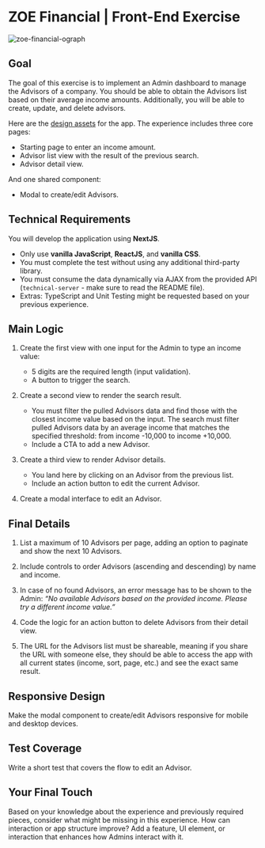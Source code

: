 # ZOE Financial | Front-End Exercise
![zoe-financial-ograph](https://github.com/user-attachments/assets/22d257f8-7fa2-4d1c-a6b0-faf9b475e145)

## Goal

The goal of this exercise is to implement an Admin dashboard to manage the Advisors of a company. You should be able to obtain the Advisors list based on their average income amounts. Additionally, you will be able to create, update, and delete advisors.

Here are the [design assets](https://www.figma.com/design/eO8QaVq9a2N4J3nEn5AhE9/Front---End-Test-2024?node-id=0-1&node-type=canvas&t=nnMc852Ux46DqXpo-0) for the app. The experience includes three core pages:

- Starting page to enter an income amount.
- Advisor list view with the result of the previous search.
- Advisor detail view.

And one shared component:

- Modal to create/edit Advisors.

## Technical Requirements

You will develop the application using **NextJS**.

- Only use **vanilla JavaScript**, **ReactJS**, and **vanilla CSS**.
- You must complete the test without using any additional third-party library.
- You must consume the data dynamically via AJAX from the provided API (`technical-server` - make sure to read the README file).
- Extras: TypeScript and Unit Testing might be requested based on your previous experience.

## Main Logic

1. Create the first view with one input for the Admin to type an income value:

   - 5 digits are the required length (input validation).
   - A button to trigger the search.

2. Create a second view to render the search result.

   - You must filter the pulled Advisors data and find those with the closest income value based on the input. The search must filter pulled Advisors data by an average income that matches the specified threshold: from income -10,000 to income +10,000.
   - Include a CTA to add a new Advisor.

3. Create a third view to render Advisor details.

   - You land here by clicking on an Advisor from the previous list.
   - Include an action button to edit the current Advisor.

4. Create a modal interface to edit an Advisor.

## Final Details

1. List a maximum of 10 Advisors per page, adding an option to paginate and show the next 10 Advisors.

2. Include controls to order Advisors (ascending and descending) by name and income.

3. In case of no found Advisors, an error message has to be shown to the Admin: _“No available Advisors based on the provided income. Please try a different income value.”_

4. Code the logic for an action button to delete Advisors from their detail view.

5. The URL for the Advisors list must be shareable, meaning if you share the URL with someone else, they should be able to access the app with all current states (income, sort, page, etc.) and see the exact same result.

## Responsive Design

Make the modal component to create/edit Advisors responsive for mobile and desktop devices.

## Test Coverage

Write a short test that covers the flow to edit an Advisor.

## Your Final Touch

Based on your knowledge about the experience and previously required pieces, consider what might be missing in this experience. How can interaction or app structure improve? Add a feature, UI element, or interaction that enhances how Admins interact with it.
